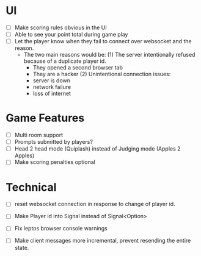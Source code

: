 # UI
- [ ] Make scoring rules obvious in the UI
- [ ] Able to see your point total during game play
- [ ] Let the player know when they fail to connect over websocket and the reason.
  - The two main reasons  would be:
  (1) The server intentionally refused because of a duplicate player id. 
      - They opened a second browser tab
      - They are a hacker
  (2) Unintentional connection issues:
    - server is down
    - network failure
    - loss of internet

# Game Features
- [ ] Multi room support
- [ ] Prompts submitted by players?
- [ ] Head 2 head mode (Quiplash) instead of Judging mode (Apples 2 Apples)
- [ ] Make scoring penalties optional

# Technical
- [ ] reset websocket connection in response to change of player id.
- [ ] Make Player id into Signal<String> instead of Signal<Option<String>>
- [ ] Fix leptos browser console warnings
- [ ] Make client messages more incremental, prevent resending the entire state.

